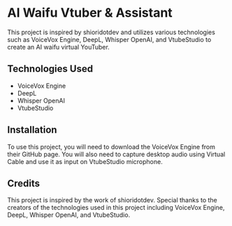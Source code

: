 
# AI Waifu Vtuber & Assistant

This project is inspired by shioridotdev and utilizes various technologies such as VoiceVox Engine, DeepL, Whisper OpenAI, and VtubeStudio to create an AI waifu virtual YouTuber.




## Technologies Used

 - VoiceVox Engine
 - DeepL
 - Whisper OpenAI
 - VtubeStudio


## Installation

To use this project, you will need to download the VoiceVox Engine from their GitHub page. You will also need to capture desktop audio using Virtual Cable and use it as input on VtubeStudio microphone.
    
## Credits

This project is inspired by the work of shioridotdev. Special thanks to the creators of the technologies used in this project including VoiceVox Engine, DeepL, Whisper OpenAI, and VtubeStudio.


